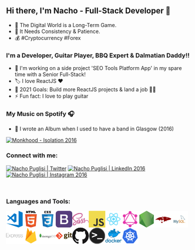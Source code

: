 ## Hi there, I'm Nacho - Full-Stack Developer 👋

- 🔆 The Digital World is a Long-Term Game.
- 💪 It Needs Consistency & Patience.
- 💰 #Cryptocurrency #Forex

### I'm a Developer, Guitar Player, BBQ Expert & Dalmatian Daddy!!

- 🔭 I'm working on a side project 'SEO Tools Platform App' in my spare time with a Senior Full-Stack!
- 🏷️ I love ReactJS ❤️
- 🥅 2021 Goals: Build more ReactJS projects & land a job 🧑‍🚀
- ⚡ Fun fact: I love to play guitar

### My Music on Spotify 🎧

- 🎵 I wrote an Album when I used to have a band in Glasgow (2016)

[<img src="https://cdn.jsdelivr.net/npm/simple-icons@v3/icons/spotify.svg" alt="Monkhood - Isolation 2016" width="45" height="45" target="_blank" />](https://www.instagram.com/monkhooduk/)

### Connect with me:

[<img src="https://cdn.jsdelivr.net/npm/simple-icons@v3/icons/twitter.svg" alt="Nacho Puglisi | Twitter" width="45" height="45" />](https://twitter.com/nachopuglisi)
[<img src="https://cdn.jsdelivr.net/npm/simple-icons@v3/icons/linkedin.svg" alt="Nacho Puglisi | LinkedIn 2016" width="45" height="45" target="_blank" />](https://www.linkedin.com/in/ignacio-puglisi/)
[<img src="https://cdn.jsdelivr.net/npm/simple-icons@4.11.0/icons/instagram.svg" alt="Nacho Puglisi | Instagram 2016" width="45" height="45" target="_blank" />](https://www.instagram.com/monkhooduk/)

<br />

### Languages and Tools:

<img align="left" src="https://raw.githubusercontent.com/github/explore/80688e429a7d4ef2fca1e82350fe8e3517d3494d/topics/visual-studio-code/visual-studio-code.png" alt="Nacho Puglisi | VSC" width="45" height="45" target="_blank" />
<img align="left" src="https://raw.githubusercontent.com/github/explore/80688e429a7d4ef2fca1e82350fe8e3517d3494d/topics/html/html.png" alt="Nacho Puglisi | HTML5" width="45" height="45" target="_blank" />
<img align="left" src="https://raw.githubusercontent.com/github/explore/80688e429a7d4ef2fca1e82350fe8e3517d3494d/topics/css/css.png" alt="Nacho Puglisi | CSS3" width="45" height="45" target="_blank" />
<img align="left" src="https://raw.githubusercontent.com/github/explore/80688e429a7d4ef2fca1e82350fe8e3517d3494d/topics/bootstrap/bootstrap.png" alt="Nacho Puglisi | Bootstrap" width="45" height="45" target="_blank" />
<img align="left" src="https://raw.githubusercontent.com/github/explore/80688e429a7d4ef2fca1e82350fe8e3517d3494d/topics/sass/sass.png" alt="Nacho Puglisi | SASS" width="45" height="45" target="_blank" />
<img align="left" src="https://raw.githubusercontent.com/github/explore/80688e429a7d4ef2fca1e82350fe8e3517d3494d/topics/javascript/javascript.png" alt="Nacho Puglisi | JavaScript" width="45" height="45" target="_blank" />
<img align="left" src="https://raw.githubusercontent.com/github/explore/80688e429a7d4ef2fca1e82350fe8e3517d3494d/topics/react/react.png" alt="Nacho Puglisi | ReactJS" width="45" height="45" target="_blank" />
<img align="left" src="https://raw.githubusercontent.com/github/explore/80688e429a7d4ef2fca1e82350fe8e3517d3494d/topics/graphql/graphql.png" alt="Nacho Puglisi | GrapghQL" width="45" height="45" target="_blank" />
<img align="left" src="https://raw.githubusercontent.com/github/explore/80688e429a7d4ef2fca1e82350fe8e3517d3494d/topics/nodejs/nodejs.png" alt="Nacho Puglisi | NodeJS" width="45" height="45" target="_blank" />
<img align="left" src="https://raw.githubusercontent.com/github/explore/80688e429a7d4ef2fca1e82350fe8e3517d3494d/topics/mongoose/mongoose.png" alt="Nacho Puglisi | MongooseJS" width="45" height="45" target="_blank" />
<img align="left" src="https://raw.githubusercontent.com/github/explore/80688e429a7d4ef2fca1e82350fe8e3517d3494d/topics/mysql/mysql.png" alt="Nacho Puglisi | MySQL" width="45" height="45" target="_blank" />
<img align="left" src="https://raw.githubusercontent.com/github/explore/80688e429a7d4ef2fca1e82350fe8e3517d3494d/topics/express/express.png" alt="Nacho Puglisi | ExpressJS" width="45" height="45" target="_blank" />

<img align="left" src="https://raw.githubusercontent.com/github/explore/80688e429a7d4ef2fca1e82350fe8e3517d3494d/topics/firebase/firebase.png" alt="Nacho Puglisi | Firebase" width="45" height="45" target="_blank" />
<img align="left" src="https://raw.githubusercontent.com/github/explore/80688e429a7d4ef2fca1e82350fe8e3517d3494d/topics/mongodb/mongodb.png" alt="Nacho Puglisi | MongoDB" width="45" height="45" target="_blank" />
<img align="left" src="https://raw.githubusercontent.com/github/explore/80688e429a7d4ef2fca1e82350fe8e3517d3494d/topics/git/git.png" alt="Nacho Puglisi | GIT" width="45" height="45" target="_blank" />
<img align="left" src="https://raw.githubusercontent.com/github/explore/78df643247d429f6cc873026c0622819ad797942/topics/github/github.png" alt="Nacho Puglisi | GitHub" width="45" height="45" target="_blank" />
<img align="left" src="https://raw.githubusercontent.com/github/explore/80688e429a7d4ef2fca1e82350fe8e3517d3494d/topics/terminal/terminal.png" alt="Nacho Puglisi | Terminal" width="45" height="45" target="_blank" />
<img align="left" src="https://raw.githubusercontent.com/github/explore/80688e429a7d4ef2fca1e82350fe8e3517d3494d/topics/docker/docker.png" alt="Nacho Puglisi | Docker" width="45" height="45" target="_blank" />
<img align="left" src="https://raw.githubusercontent.com/github/explore/80688e429a7d4ef2fca1e82350fe8e3517d3494d/topics/kubernetes/kubernetes.png" alt="Nacho Puglisi | Kubernetes" width="45" height="45" target="_blank" />
